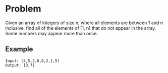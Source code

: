 # Problem </br>

Given an array of integers of size n, where all elements are between 1 and n inclusive, find all of the elements of [1, n] that do not appear in the array. Some numbers may appear more than once. </br>

## Example </br>
```
Input: [4,5,2,6,8,2,1,5]
Output: [3,7]
```